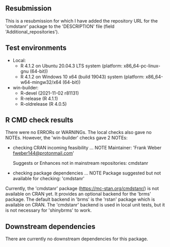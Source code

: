 ## Resubmission

This is a resubmission for which I have added the repository URL for the
'cmdstanr' package to the 'DESCRIPTION' file (field 'Additional_repositories').

## Test environments

* Local:
    + R 4.1.2 on Ubuntu 20.04.3 LTS system (platform:
      x86_64-pc-linux-gnu (64-bit))
    + R 4.1.2 on Windows 10 x64 (build 19043) system (platform:
      x86_64-w64-mingw32/x64 (64-bit))
* win-builder:
    + R-devel (2021-11-02 r81131)
    + R-release (R 4.1.1)
    + R-oldrelease (R 4.0.5)

## R CMD check results

There were no ERRORs or WARNINGs. The local checks also gave no NOTEs. However,
the 'win-builder' checks gave 2 NOTEs:

*   checking CRAN incoming feasibility ... NOTE
    Maintainer: 'Frank Weber <fweber144@protonmail.com>'
    
    Suggests or Enhances not in mainstream repositories:
      cmdstanr

*   checking package dependencies ... NOTE
    Package suggested but not available for checking: 'cmdstanr'

Currently, the 'cmdstanr' package (<https://mc-stan.org/cmdstanr/>) is not
available on CRAN yet. It provides an optional backend for the 'brms' package.
The default backend in 'brms' is the 'rstan' package which is available on CRAN.
The 'cmdstanr' backend is used in local unit tests, but it is not necessary for
'shinybrms' to work.

## Downstream dependencies

There are currently no downstream dependencies for this package.
